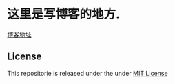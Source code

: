 # 这里是写博客的地方.


[博客地址](https://liuzhongning.github.io)



## License

This repositorie is released under the under [MIT License](https://github.com/liuzhongning/liuzhongning.github.io/blob/master/LICENSE)
